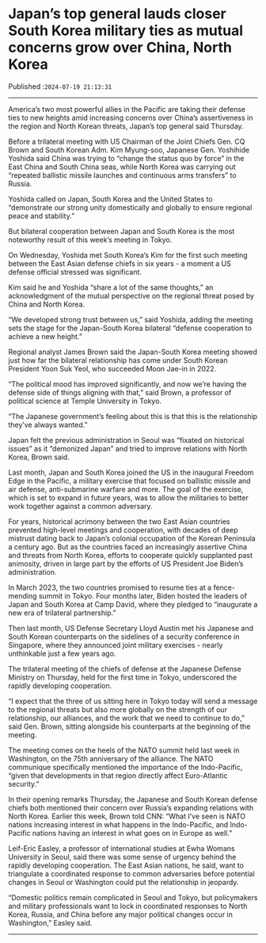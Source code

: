 # Japan’s top general lauds closer South Korea military ties as mutual concerns grow over China, North Korea

Published :`2024-07-19 21:13:31`

---

America’s two most powerful allies in the Pacific are taking their defense ties to new heights amid increasing concerns over China’s assertiveness in the region and North Korean threats, Japan’s top general said Thursday.

Before a trilateral meeting with US Chairman of the Joint Chiefs Gen. CQ Brown and South Korean Adm. Kim Myung-soo, Japanese Gen. Yoshihide Yoshida said China was trying to “change the status quo by force” in the East China and South China seas, while North Korea was carrying out “repeated ballistic missile launches and continuous arms transfers” to Russia.

Yoshida called on Japan, South Korea and the United States to “demonstrate our strong unity domestically and globally to ensure regional peace and stability.”

But bilateral cooperation between Japan and South Korea is the most noteworthy result of this week’s meeting in Tokyo.

On Wednesday, Yoshida met South Korea’s Kim for the first such meeting between the East Asian defense chiefs in six years - a moment a US defense official stressed was significant.

Kim said he and Yoshida “share a lot of the same thoughts,” an acknowledgment of the mutual perspective on the regional threat posed by China and North Korea.

“We developed strong trust between us,” said Yoshida, adding the meeting sets the stage for the Japan-South Korea bilateral “defense cooperation to achieve a new height.”

Regional analyst James Brown said the Japan-South Korea meeting showed just how far the bilateral relationship has come under South Korean President Yoon Suk Yeol, who succeeded Moon Jae-in in 2022.

“The political mood has improved significantly, and now we’re having the defense side of things aligning with that,” said Brown, a professor of political science at Temple University in Tokyo.

“The Japanese government’s feeling about this is that this is the relationship they’ve always wanted.”

Japan felt the previous administration in Seoul was “fixated on historical issues” as it “demonized Japan” and tried to improve relations with North Korea, Brown said.

Last month, Japan and South Korea joined the US in the inaugural Freedom Edge in the Pacific, a military exercise that focused on ballistic missile and air defense, anti-submarine warfare and more. The goal of the exercise, which is set to expand in future years, was to allow the militaries to better work together against a common adversary.

For years, historical acrimony between the two East Asian countries prevented high-level meetings and cooperation, with decades of deep mistrust dating back to Japan’s colonial occupation of the Korean Peninsula a century ago. But as the countries faced an increasingly assertive China and threats from North Korea, efforts to cooperate quickly supplanted past animosity, driven in large part by the efforts of US President Joe Biden’s administration.

In March 2023, the two countries promised to resume ties at a fence-mending summit in Tokyo. Four months later, Biden hosted the leaders of Japan and South Korea at Camp David, where they pledged to “inaugurate a new era of trilateral partnership.”

Then last month, US Defense Secretary Lloyd Austin met his Japanese and South Korean counterparts on the sidelines of a security conference in Singapore, where they announced joint military exercises - nearly unthinkable just a few years ago.

The trilateral meeting of the chiefs of defense at the Japanese Defense Ministry on Thursday, held for the first time in Tokyo, underscored the rapidly developing cooperation.

“I expect that the three of us sitting here in Tokyo today will send a message to the regional threats but also more globally on the strength of our relationship, our alliances, and the work that we need to continue to do,” said Gen. Brown, sitting alongside his counterparts at the beginning of the meeting.

The meeting comes on the heels of the NATO summit held last week in Washington, on the 75th anniversary of the alliance. The NATO communique specifically mentioned the importance of the Indo-Pacific, “given that developments in that region directly affect Euro-Atlantic security.”

In their opening remarks Thursday, the Japanese and South Korean defense chiefs both mentioned their concern over Russia’s expanding relations with North Korea. Earlier this week, Brown told CNN: “What I’ve seen is NATO nations increasing interest in what happens in the Indo-Pacific, and Indo-Pacific nations having an interest in what goes on in Europe as well.”

Leif-Eric Easley, a professor of international studies at Ewha Womans University in Seoul, said there was some sense of urgency behind the rapidly developing cooperation. The East Asian nations, he said, want to triangulate a coordinated response to common adversaries before potential changes in Seoul or Washington could put the relationship in jeopardy.

“Domestic politics remain complicated in Seoul and Tokyo, but policymakers and military professionals want to lock in coordinated responses to North Korea, Russia, and China before any major political changes occur in Washington,” Easley said.

---

